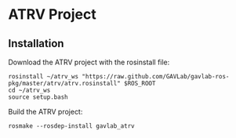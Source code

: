 # ATRV Project

## Installation

Download the ATRV project with the rosinstall file:

    rosinstall ~/atrv_ws "https://raw.github.com/GAVLab/gavlab-ros-pkg/master/atrv/atrv.rosinstall" $ROS_ROOT
    cd ~/atrv_ws
    source setup.bash

Build the ATRV project:

    rosmake --rosdep-install gavlab_atrv
